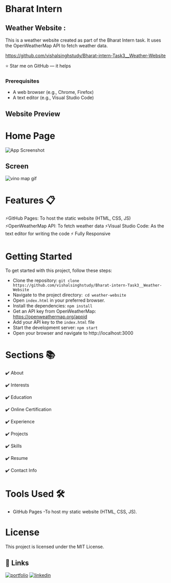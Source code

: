 # Bharat Intern
## Weather Website :

This is a weather website created as part of the Bharat Intern task. It uses the OpenWeatherMap API to fetch weather data.

https://github.com/vishalsinghstudy/Bharat-intern-Task3__Weather-Website

⭐ Star me on GitHub — it helps

### Prerequisites

- A web browser (e.g., Chrome, Firefox)
- A text editor (e.g., Visual Studio Code)

## Website Preview

# Home Page
![App Screenshot]()

## Screen
![vino map gif]()

# Features 📋
⚡️GitHub Pages: To host the static website (HTML, CSS, JS)
⚡️OpenWeatherMap API: To fetch weather data
⚡️Visual Studio Code: As the text editor for writing the code
⚡️ Fully Responsive

# Getting Started
To get started with this project, follow these steps:

- Clone the repository: `git clone https://github.com/vishalsinghstudy/Bharat-intern-Task3__Weather-Website`
- Navigate to the project directory:` cd weather-website`
- Open `index.html` in your preferred browser.
- Install the dependencies: `npm install`
- Get an API key from OpenWeatherMap: https://openweathermap.org/appid
- Add your API key to the  `index.html` file
- Start the development server: `npm start`
- Open your browser and navigate to http://localhost:3000

# Sections 📚

✔️ About 

✔️ Interests

✔️ Education

✔️ Online Certification

✔️ Experience

✔️ Projects

✔️ Skills

✔️ Resume

✔️ Contact Info

# Tools Used 🛠️
-  GitHub Pages -To host my static website (HTML, CSS, JS).

# License
This project is licensed under the MIT License.

## 🔗 Links 
[![portfolio](https://img.shields.io/badge/my_portfolio-000?style=for-the-badge&logo=ko-fi&logoColor=white)](https://github.com/vishalsinghstudy)
[![linkedin](https://img.shields.io/badge/linkedin-0A66C2?style=for-the-badge&logo=linkedin&logoColor=white)](linkedin.com/in/vishal-kumar-singh-492920256)